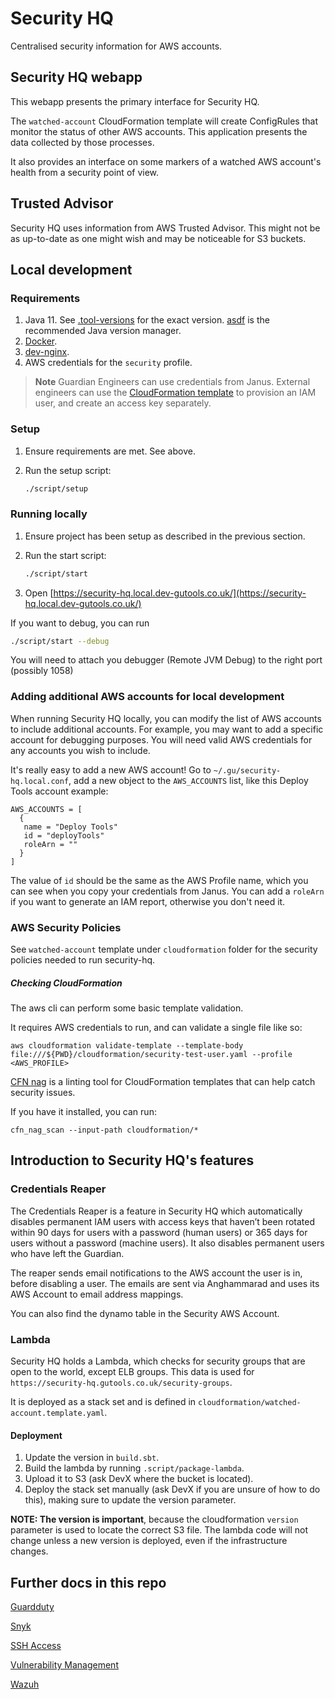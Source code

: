 # Security HQ
Centralised security information for AWS accounts.

## Security HQ webapp
This webapp presents the primary interface for Security HQ.

The `watched-account` CloudFormation template will create ConfigRules
that monitor the status of other AWS accounts. This application
presents the data collected by those processes.

It also provides an interface on some markers of a watched AWS
account's health from a security point of view.

## Trusted Advisor
Security HQ uses information from AWS Trusted Advisor.
This might not be as up-to-date as one might wish and may be noticeable for S3 buckets.

## Local development
### Requirements
1. Java 11. See [.tool-versions](.tool-versions) for the exact version. [asdf](https://asdf-vm.com/) is the recommended Java version manager.
2. [Docker](https://docs.docker.com/desktop/install/mac-install/).
3. [dev-nginx](https://github.com/guardian/dev-nginx).
4. AWS credentials for the `security` profile.

> **Note**
> Guardian Engineers can use credentials from Janus.
> External engineers can use the [CloudFormation template](cloudformation/security-test-user.yaml) to provision an IAM user, and create an access key separately.

### Setup
1. Ensure requirements are met. See above.
2. Run the setup script:

   ```bash
   ./script/setup
   ```

### Running locally
1. Ensure project has been setup as described in the previous section.
2. Run the start script:
   
   ```bash
   ./script/start
   ```
3. Open [https://security-hq.local.dev-gutools.co.uk/](https://security-hq.local.dev-gutools.co.uk/)

If you want to debug, you can run 
   ```bash
   ./script/start --debug
   ```
You will need to attach you debugger (Remote JVM Debug) to the right port (possibly 1058)

### Adding additional AWS accounts for local development
When running Security HQ locally, you can modify the list of AWS accounts to include additional accounts.
For example, you may want to add a specific account for debugging purposes. 
You will need valid AWS credentials for any accounts you wish to include.

It's really easy to add a new AWS account! Go to `~/.gu/security-hq.local.conf`,
add a new object to the `AWS_ACCOUNTS` list, like this Deploy Tools account example:

```
AWS_ACCOUNTS = [
  {
   name = "Deploy Tools"
   id = "deployTools"
   roleArn = ""
  }
]
```

The value of `id` should be the same as the AWS Profile name, which you can see when you copy your credentials from Janus.
You can add a `roleArn` if you want to generate an IAM report, otherwise you don't need it.

### AWS Security Policies
See `watched-account` template under `cloudformation` folder for the security policies needed to run security-hq.

##### Checking CloudFormation

The aws cli can perform some basic template validation.

It requires AWS credentials to run, and can validate a single file like so:

`aws cloudformation validate-template --template-body file:///${PWD}/cloudformation/security-test-user.yaml --profile <AWS_PROFILE>`

[CFN nag](https://github.com/stelligent/cfn_nag) is a linting tool for CloudFormation templates that can help catch security issues.

If you have it installed, you can run:

`cfn_nag_scan --input-path cloudformation/*`

## Introduction to Security HQ's features

### Credentials Reaper
The Credentials Reaper is a feature in Security HQ which automatically disables permanent IAM users
with access keys that haven’t been rotated within 90 days for users with a password (human users)
or 365 days for users without a password (machine users).
It also disables permanent users who have left the Guardian.

The reaper sends email notifications to the AWS account the user is in, before disabling a user.
The emails are sent via Anghammarad and uses its AWS Account to email address mappings.

You can also find the dynamo table in the Security AWS Account.

### Lambda
Security HQ holds a Lambda, which checks for security groups that are open to the world, except ELB groups. This data is used for `https://security-hq.gutools.co.uk/security-groups`.

It is deployed as a stack set and is defined in  `cloudformation/watched-account.template.yaml`.

#### Deployment
1. Update the version in `build.sbt`.
2. Build the lambda by running `.script/package-lambda`.
2. Upload it to S3 (ask DevX where the bucket is located).
3. Deploy the stack set manually (ask DevX if you are unsure of how to do this), making sure to update the version parameter.

**NOTE: The version is important**, because the cloudformation `version` parameter is used to locate the correct S3 file. The lambda code will not change unless a new version is deployed, even if the infrastructure changes. 

## Further docs in this repo
[Guardduty](hq/markdown/guardduty-sechub-common-problems.md)

[Snyk](hq/markdown/snyk.md)

[SSH Access](hq/markdown/ssh-access.md)

[Vulnerability Management](hq/markdown/vulnerability-management.md)

[Wazuh](hq/markdown/wazuh.md)
